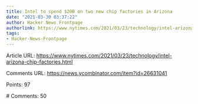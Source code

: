 ```yaml
---
title: Intel to spend $20B on two new chip factories in Arizona
date: "2021-03-30 03:37:22"
author: Hacker News Frontpage
authorlink: https://www.nytimes.com/2021/03/23/technology/intel-arizona-chip-factories.html
tags:
- Hacker-News-Frontpage
---
```


<p>Article URL: <a href="https://www.nytimes.com/2021/03/23/technology/intel-arizona-chip-factories.html">https://www.nytimes.com/2021/03/23/technology/intel-arizona-chip-factories.html</a></p>
<p>Comments URL: <a href="https://news.ycombinator.com/item?id=26631041">https://news.ycombinator.com/item?id=26631041</a></p>
<p>Points: 97</p>
<p># Comments: 50</p>
